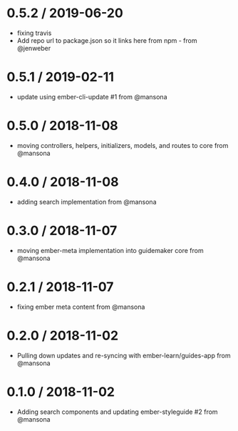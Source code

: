 
0.5.2 / 2019-06-20
==================

  * fixing travis
  * Add repo url to package.json so it links here from npm - from @jenweber

0.5.1 / 2019-02-11
==================

  * update using ember-cli-update #1 from @mansona

0.5.0 / 2018-11-08
==================

  * moving controllers, helpers, initializers, models, and routes to core from @mansona

0.4.0 / 2018-11-08
==================

  * adding search implementation from @mansona

0.3.0 / 2018-11-07
==================

  * moving ember-meta implementation into guidemaker core from @mansona

0.2.1 / 2018-11-07
==================

  * fixing ember meta content from @mansona

0.2.0 / 2018-11-02
==================

  * Pulling down updates and re-syncing with ember-learn/guides-app from @mansona

0.1.0 / 2018-11-02
==================

  * Adding search components and updating ember-styleguide #2 from @mansona
